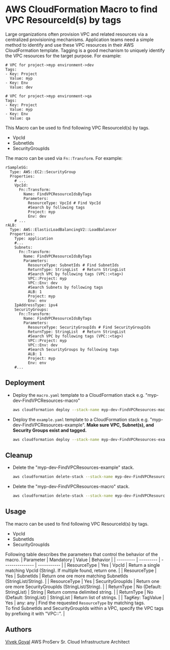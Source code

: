 # AWS CloudFormation Macro to find VPC ResourceId(s) by tags
Large organizations often provision VPC and related resources via a centralized provisioning mechanisms. Application teams need a simple method to identify and use these VPC resources in their AWS CloudFormation template. Tagging is a good mechanism to uniquely identify the VPC resources for the target purpose. For example:
```
# VPC for project->myp environment->dev
Tags:
- Key: Project
  Value: myp
- Key: Env
  Value: dev

# VPC for project->myp environment->qa
Tags:
- Key: Project
  Value: myp
- Key: Env
  Value: qa
```
This Macro can be used to find following VPC ResourceId(s) by tags.
- VpcId
- SubnetIds
- SecurityGroupIds

The macro can be used via `Fn::Transform`. For example:
```
rSampleSG:
  Type: AWS::EC2::SecurityGroup
  Properties:
    # ...
    VpcId:
      Fn::Transform:
        Name: FindVPCResourceIdsByTags
        Parameters:
          ResourceType: VpcId # Find VpcId
          #Search by following tags
          Project: myp
          Env: dev
    # ...
rALB:
  Type: AWS::ElasticLoadBalancingV2::LoadBalancer
  Properties:
    Type: application
    #...
    Subnets:
      Fn::Transform:
        Name: FindVPCResourceIdsByTags
        Parameters:
          ResourceType: SubnetIds # Find SubnetIds
          ReturnType: StringList  # Return StringList
          #Search VPC by following tags (VPC::<tag>)
          VPC::Project: myp
          VPC::Env: dev
          #Search Subnets by following tags
          ALB: 1
          Project: myp
          Env: env
    IpAddressType: ipv4
    SecurityGroups:
      Fn::Transform:
        Name: FindVPCResourceIdsByTags
        Parameters:
          ResourceType: SecurityGroupIds # Find SecurityGroupIds
          ReturnType: StringList  # Return StringList
          #Search VPC by following tags (VPC::<tag>)
          VPC::Project: myp
          VPC::Env: dev
          #Search SecurityGroups by following tags
          ALB: 1
          Project: myp
          Env: env
    #...
```
<div style="page-break-after: always;"></div>

## Deployment
- Deploy the `macro.yaml` template to a CloudFormation stack e.g. "myp-dev-FindVPCResources-macro"
  ```bash
  aws cloudformation deploy --stack-name myp-dev-FindVPCResources-macro --template-file ./macro.yaml --capabilities CAPABILITY_NAMED_IAM
  ```
- Deploy the `example.yaml` template to a CloudFormation stack e.g. "myp-dev-FindVPCResources-example". **Make sure VPC, Subnet(s), and Security Groups exist and tagged.**
  ```bash
  aws cloudformation deploy --stack-name myp-dev-FindVPCResources-example --template-file ./example.yaml
  ```
## Cleanup
- Delete the "myp-dev-FindVPCResources-example" stack.
  ```bash
  aws cloudformation delete-stack --stack-name myp-dev-FindVPCResources-example
  ```
- Delete the "myp-dev-FindVPCResources-macro" stack.
  ```bash
  aws cloudformation delete-stack --stack-name myp-dev-FindVPCResources-macro
  ```
<div style="page-break-after: always;"></div>

## Usage
The macro can be used to find following VPC ResourceId(s) by tags.
- VpcId
- SubnetIds
- SecurityGroupIds

Following table describes the parameters that control the behavior of the macro.
| Parameter | Mandatory | Value | Behavior |
| --------- | --------- | --------------- | ----------- |
| ResourceType | Yes | VpcId | Return a single matching VpcId (String). If multiple found, return one. |
| ResourceType | Yes | SubnetIds | Return one ore more matching SubnetIds (StringList/String). |
| ResourceType | Yes | SecurityGroupIds | Return one ore more SecurityGroupIds (StringList/String). |
| ReturnType | No (Default: StringList) | String | Return comma delimited string. |
| ReturnType | No (Default: StringList) | StringList | Return list of strings. |
| TagKey: TagValue | Yes | any: any | Find the requested `ResourceType` by matching tags.<br/>To find SubnetIds and SecurityGroupIds within a VPC, specify the VPC tags by prefixing it with "VPC::". |

## Authors

[Vivek Goyal](https://github.com/vivgoyal-aws) AWS ProServ Sr. Cloud Infrastructure Architect


